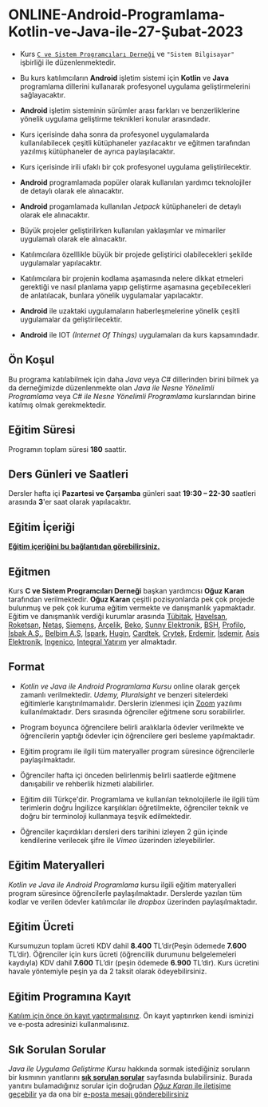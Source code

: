 # ONLINE-Android-Programlama-Kotlin-ve-Java-ile-27-Şubat-2023

+  Kurs [`C ve Sistem Programcıları Derneği`](http://www.csystem.org/) ve `"Sistem Bilgisayar"` işbirliği ile düzenlenmektedir.
 
+ Bu kurs katılımcıların __Android__ işletim sistemi için __Kotlin__ ve __Java__ programlama dillerini kullanarak profesyonel uygulama geliştirmelerini sağlayacaktır.

+ __Android__ işletim sisteminin sürümler arası farkları ve benzerliklerine yönelik uygulama geliştirme teknikleri konular arasındadır.

+ Kurs içerisinde daha sonra da profesyonel uygulamalarda kullanılabilecek çeşitli kütüphaneler yazılacaktır ve eğitmen tarafından yazılmış kütüphaneler de ayrıca paylaşılacaktır.

+ Kurs içerisinde irili ufaklı bir çok profesyonel uygulama geliştirilecektir.

+ __Android__ programlamada popüler olarak kullanılan yardımcı teknolojiler de detaylı olarak ele alınacaktır.

+ __Android__ progamlamada kullanılan _Jetpack_ kütüphaneleri de detaylı olarak ele alınacaktır.

+ Büyük projeler geliştirilirken kullanılan yaklaşımlar ve mimariler uygulamalı olarak ele alınacaktır.

+ Katılımcılara özelllikle büyük bir projede geliştirici olabilecekleri şekilde uygulamalar yapılacaktır.

+ Katılımcılara bir projenin kodlama aşamasında nelere dikkat etmeleri gerektiği ve nasıl planlama yapıp geliştirme aşamasına geçebilecekleri de anlatılacak, bunlara yönelik uygulamalar yapılacaktır.
 
+ __Android__ ile uzaktaki uygulamaların haberleşmelerine yönelik çeşitli uygulamalar da geliştirilecektir.

+ __Android__ ile IOT _(Internet Of Things)_ uygulamaları da kurs kapsamındadır.

## Ön Koşul
Bu programa katılabilmek için daha _Java_ veya _C#_ dillerinden birini bilmek ya da derneğimizde düzenlenmekte olan _Java ile Nesne Yönelimli Programlama_ veya _C# ile Nesne Yönelimli Programlama_ kurslarından birine katılmış olmak gerekmektedir.

## Eğitim Süresi
Programın toplam süresi __180__ saattir. 

## Ders Günleri ve Saatleri
Dersler hafta içi __Pazartesi ve Çarşamba__ günleri saat __19:30 – 22-30__ saatleri arasında __3__'er saat olarak yapılacaktır.


## Eğitim İçeriği
[__Eğitim içeriğini bu bağlantıdan görebilirsiniz.__](https://github.com/CSD-1993/ONLINE-Android-Programlama-Kotlin-ve-Java-ile-27-Subat-2023/blob/main/kurs_programi.md)

## Eğitmen
Kurs __C ve Sistem Programcıları Derneği__ başkan yardımcısı __Oğuz Karan__ tarafından verilmektedir. 
__Oğuz Karan__ çeşitli pozisyonlarda pek çok projede bulunmuş ve pek çok kuruma eğitim vermekte ve danışmanlık yapmaktadır. 
Eğitim ve danışmanlık verdiği kurumlar arasında 
[Tübitak](https://www.tubitak.gov.tr/), 
[Havelsan](https://www.havelsan.com.tr/), 
[Roketsan](http://www.roketsan.com.tr/),
[Netaş](http://www.netas.com.tr/ana-sayfa/),
[Siemens](https://www.siemens-home.bsh-group.com/tr/),
[Arçelik](https://www.arcelik.com.tr/),
[Beko](https://www.beko.com.tr/),
[Sunny Elektronik](https://www.sunny.com.tr/),
[BSH](https://www.bsh-group.com/tr/),
[Profilo](https://www.profilo.com/),
[İsbak A.Ş.](https://www.ibb.istanbul/CorporateUnit/Detail/164),
[Belbim A.Ş](https://www.ibb.istanbul/CorporateUnit/Detail/156),
[İspark](https://ispark.istanbul/),
[Hugin](http://hugin.com.tr/tr/home),
[Cardtek](https://www.paycore.com/),
[Crytek](https://www.crytek.com/),
[Erdemir](https://www.erdemir.com.tr/),
[İsdemir](https://www.isdemir.com.tr/),
[Asis Elektronik](https://www.asiselektronik.com.tr/),
[Ingenico](https://www.ingenico.com.tr/), 
[Integral Yatırım](https://www.integralyatirim.com.tr/) yer almaktadır.

## Format
+ *Kotlin ve Java ile Android Programlama Kursu* online olarak gerçek zamanlı verilmektedir. _Udemy, Pluralsight_ ve benzeri sitelerdeki eğitimlerle karıştırılmamalıdır. Derslerin izlenmesi için [Zoom](https://zoom.us/) yazılımı kullanılmaktadır. Ders sırasında öğrenciler eğitmene soru sorabilirler.

+ Program boyunca öğrencilere belirli aralıklarla ödevler verilmekte ve öğrencilerin yaptığı ödevler için öğrencilere geri besleme yapılmaktadır.

+ Eğitim programı ile ilgili tüm materyaller program süresince öğrencilerle paylaşılmaktadır.

+ Öğrenciler hafta içi önceden belirlenmiş belirli saatlerde eğitmene danışabilir ve rehberlik hizmeti alabilirler.

+ Eğitim dili Türkçe'dir. Programlama ve kullanılan teknolojilerle ile ilgili tüm terimlerin doğru İngilizce karşılıkları öğretilmekte, öğrenciler teknik ve doğru bir terminoloji kullanmaya teşvik edilmektedir.

+ Öğrenciler kaçırdıkları dersleri ders tarihini izleyen 2 gün içinde kendilerine verilecek şifre ile _Vimeo_ üzerinden izleyebilirler.

## Eğitim Materyalleri
_Kotlin ve Java ile Android Programlama_ kursu ilgili eğitim materyalleri program süresince öğrencilerle paylaşılmaktadır. Derslerde yazılan tüm kodlar ve verilen ödevler katılımcılar ile _dropbox_ üzerinden paylaşılmaktadır.

## Eğitim Ücreti
Kursumuzun toplam ücreti KDV dahil __8.400__ TL’dir(Peşin ödemede __7.600__ TL’dir). Öğrenciler için kurs ücreti (öğrencilik durumunu belgelemeleri kaydıyla) KDV dahil __7.600__ TL’dir (peşin ödemede __6.900__ TL’dir). Kurs ücretini havale yöntemiyle peşin ya da 2 taksit olarak ödeyebilirsiniz.
## Eğitim Programına Kayıt
[Katılım için önce ön kayıt yaptırmalısınız](https://us02web.zoom.us/meeting/register/tZAuf-6pqz0qGdxMgP4ghSOjlDNj6GyMZDqr). Ön kayıt yaptırırken kendi isminizi ve e-posta adresinizi kullanmalısınız.

## Sık Sorulan Sorular
_Java ile Uygulama Geliştirme Kursu_ hakkında sormak istediğiniz soruların bir kısmının yanıtlarını [__sık sorulan sorular__](https://github.com/CSD-1993/ONLINE-Android-Programlama-Kotlin-ve-Java-ile-27-Subat-2023/blob/main/sss.md) sayfasında bulabilirsiniz. Burada yanıtını bulamadığınız sorular için doğrudan [_Oğuz Karan_ ile iletişime geçebilir](https://www.linkedin.com/in/o%C4%9Fuz-karan-28664b2b/) ya da ona bir [e-posta mesajı gönderebilirsiniz](mailto:oguzkaran@csystem.org)
